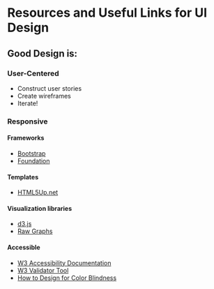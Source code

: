 # Resources and Useful Links for UI Design

## Good Design is:
### User-Centered
  - Construct user stories
  - Create wireframes
  - Iterate!

### Responsive
#### Frameworks
  - [Bootstrap](https://getbootstrap.com/docs/4.0/getting-started/introduction/)
  - [Foundation](https://foundation.zurb.com/)
#### Templates
  - [HTML5Up.net](https://html5up.net/)
#### Visualization libraries
  - [d3.js](https://d3js.org/)
  - [Raw Graphs](http://rawgraphs.io/)
#### Accessible
- [W3 Accessibility Documentation](https://www.w3.org/standards/webdesign/accessibility)
- [W3 Validator Tool](https://validator.w3.org/)
- [How to Design for Color Blindness](http://blog.usabilla.com/how-to-design-for-color-blindness/)

